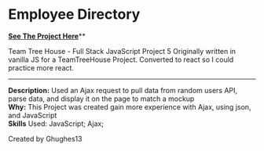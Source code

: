 <h1>Employee Directory</h1>
<a href="https://76f3j.csb.app/" target="_blank"><strong>See The Project Here</strong></a>**

Team Tree House - Full Stack JavaScript Project 5
Originally written in vanilla JS for a TeamTreeHouse Project. Converted to react so I could practice more react.

------------------------------------------------------

**Description:** Used an Ajax request to pull data from random users API, parse data, and display it on the page to match a mockup<br>
**Why:** This Project was created gain more experience with Ajax, using json, and JavaScript<br>
**Skills** Used: JavaScript; Ajax; <br>

Created by Ghughes13
